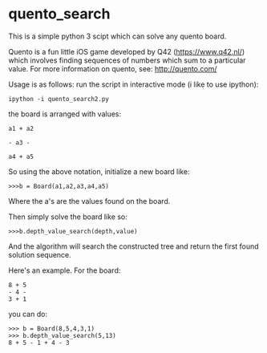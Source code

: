 # quento_search
This is a simple python 3 scipt which can solve any quento board.

Quento is a fun little iOS game developed by Q42 (https://www.q42.nl/) which involves finding sequences of numbers which sum to a particular value.
For more information on quento, see: http://quento.com/ 

Usage is as follows:
run the script in interactive mode (i like to use ipython): 

```ipython -i quento_search2.py```

the board is arranged with values:

```
a1 + a2

- a3 -

a4 + a5
```

So using the above notation, initialize a new board like:

`>>>b = Board(a1,a2,a3,a4,a5)`

Where the a's are the values found on the board.

Then simply solve the board like so:

```
>>>b.depth_value_search(depth,value)
```

And the algorithm will search the constructed tree and return the first found solution sequence. 

Here's an example. For the board:

```
8 + 5
- 4 -
3 + 1
```

you can do:

```
>>> b = Board(8,5,4,3,1)
>>> b.depth_value_search(5,13)
8 + 5 - 1 + 4 - 3 
```
